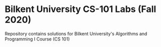 # Bilkent University CS-101 Labs (Fall 2020)

Repository contains solutions for Bilkent University's Algorithms and Programming I Course (CS 101) 

